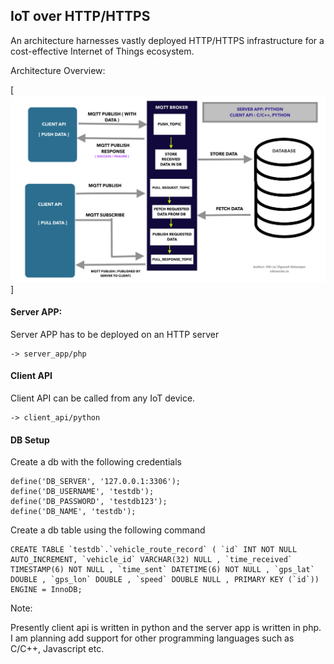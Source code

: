 ## IoT over HTTP/HTTPS

An architecture harnesses vastly deployed HTTP/HTTPS infrastructure for a cost-effective Internet of Things ecosystem.

Architecture Overview:

[![IoT over HTTP/HTTPS](images/iot_over_http.png)]

#### Server APP:

Server APP has to be deployed on an HTTP server

	-> server_app/php


#### Client API 

Client API can be called from any IoT device.

	-> client_api/python

#### DB Setup

Create a db with the following credentials

	define('DB_SERVER', '127.0.0.1:3306');
	define('DB_USERNAME', 'testdb');
	define('DB_PASSWORD', 'testdb123');
	define('DB_NAME', 'testdb');

Create a db table using the following command

	CREATE TABLE `testdb`.`vehicle_route_record` ( `id` INT NOT NULL AUTO_INCREMENT, `vehicle_id` VARCHAR(32) NULL , `time_received` TIMESTAMP(6) NOT NULL , `time_sent` DATETIME(6) NOT NULL , `gps_lat` DOUBLE , `gps_lon` DOUBLE , `speed` DOUBLE NULL , PRIMARY KEY (`id`)) ENGINE = InnoDB;



Note:

Presently client api is written in python and the server app is written in php. I am planning add support for other programming languages such as C/C++, Javascript etc.




